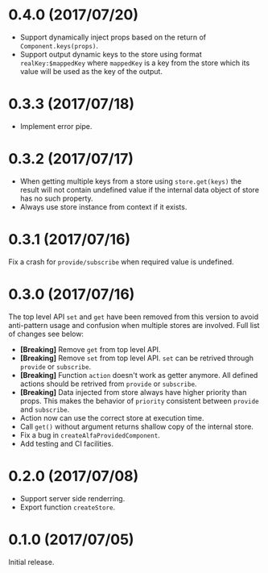 0.4.0 (2017/07/20)
==================
- Support dynamically inject props based on the return of `Component.keys(props)`.
- Support output dynamic keys to the store using format `realKey:$mappedKey`
where `mappedKey` is a key from the store which its value will be used as the
key of the output.


0.3.3 (2017/07/18)
==================
- Implement error pipe.


0.3.2 (2017/07/17)
==================
- When getting multiple keys from a store using `store.get(keys)` the result
will not contain undefined value if the internal data object of store has no
such property.
- Always use store instance from context if it exists.


0.3.1 (2017/07/16)
==================
Fix a crash for `provide/subscribe` when required value is undefined.


0.3.0 (2017/07/16)
==================
The top level API `set` and `get` have been removed from this version to avoid 
anti-pattern usage and confusion when multiple stores are involved. Full list of
changes see below:

- **[Breaking]** Remove `get` from top level API.
- **[Breaking]** Remove `set` from top level API.
`set` can be retrived through `provide` or `subscribe`.
- **[Breaking]** Function `action` doesn't work as getter anymore.
All defined actions should be retrived from `provide` or `subscribe`.
- **[Breaking]** Data injected from store always have higher priority than props.
This makes the behavior of `priority` consistent between `provide` and 
`subscribe`.
- Action now can use the correct store at execution time.
- Call `get()` without argument returns shallow copy of the internal store.
- Fix a bug in `createAlfaProvidedComponent`.
- Add testing and CI facilities.


0.2.0 (2017/07/08)
==================
- Support server side renderring.
- Export function `createStore`.


0.1.0 (2017/07/05)
==================
Initial release.
